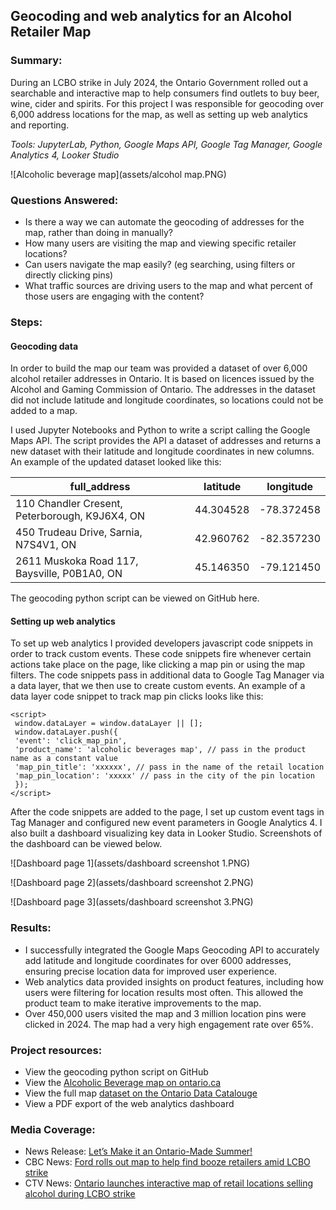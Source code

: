 ## Geocoding and web analytics for an Alcohol Retailer Map

### Summary:

During an LCBO strike in July 2024, the Ontario Government rolled out a searchable and interactive map to help consumers find outlets to buy beer, wine, cider and spirits. For this project I was responsible for geocoding over 6,000 address locations for the map, as well as setting up web analytics and reporting.

_Tools: JupyterLab, Python, Google Maps API, Google Tag Manager, Google Analytics 4, Looker Studio_

![Alcoholic beverage map](assets/alcohol map.PNG)

### Questions Answered:

- Is there a way we can automate the geocoding of addresses for the map, rather than doing in manually?
- How many users are visiting the map and viewing specific retailer locations?
- Can users navigate the map easily? (eg searching, using filters or directly clicking pins)
- What traffic sources are driving users to the map and what percent of those users are engaging with the content?

### Steps:

#### Geocoding data
In order to build the map our team was provided a dataset of over 6,000 alcohol retailer addresses in Ontario. It is based on licences issued by the Alcohol and Gaming Commission of Ontario. The addresses in the dataset did not include latitude and longitude coordinates, so locations could not be added to a map. 

I used Jupyter Notebooks and Python to write a script calling the Google Maps API. The script provides the API a dataset of addresses and returns a new dataset with their latitude and longitude coordinates in new columns. An example of the updated dataset looked like this:

| full_address | latitude | longitude |
| -------- | ------- | ------- |
| 110 Chandler Cresent, Peterborough, K9J6X4, ON | 44.304528 | -78.372458 |
| 450 Trudeau Drive, Sarnia, N7S4V1, ON | 42.960762 | -82.357230 |
| 2611 Muskoka Road 117, Baysville, P0B1A0, ON | 45.146350 | -79.121450 |

The geocoding python script can be viewed on GitHub here.

#### Setting up web analytics
To set up web analytics I provided developers javascript code snippets in order to track custom events. These code snippets fire whenever certain actions take place on the page, like clicking a map pin or using the map filters. The code snippets pass in additional data to Google Tag Manager via a data layer, that we then use to create custom events. An example of a data layer code snippet to track map pin clicks looks like this:

```
<script>
 window.dataLayer = window.dataLayer || [];
 window.dataLayer.push({
 'event': 'click_map_pin',
 'product_name': 'alcoholic beverages map', // pass in the product name as a constant value
 'map_pin_title': 'xxxxxx', // pass in the name of the retail location
 'map_pin_location': 'xxxxx' // pass in the city of the pin location
 });
</script>
```

After the code snippets are added to the page, I set up custom event tags in Tag Manager and configured new event parameters in Google Analytics 4. I also built a dashboard visualizing key data in Looker Studio. Screenshots of the dashboard can be viewed below.

![Dashboard page 1](assets/dashboard screenshot 1.PNG)

![Dashboard page 2](assets/dashboard screenshot 2.PNG)

![Dashboard page 3](assets/dashboard screenshot 3.PNG)

### Results:

- I successfully integrated the Google Maps Geocoding API to accurately add latitude and longitude coordinates for over 6000 addresses, ensuring precise location data for improved user experience.
- Web analytics data provided insights on product features, including how users were filtering for location results most often. This allowed the product team to make iterative improvements to the map.
- Over 450,000 users visited the map and 3 million location pins were clicked in 2024. The map had a very high engagement rate over 65%.

### Project resources:

- View the geocoding python script on GitHub
- View the [Alcoholic Beverage map on ontario.ca](https://www.ontario.ca/page/where-buy-alcoholic-beverages)
- View the full map [dataset on the Ontario Data Catalouge](https://data.ontario.ca/dataset/alcohol-sales-in-retail-stores)
- View a PDF export of the web analytics dashboard

### Media Coverage:

- News Release: [Let’s Make it an Ontario-Made Summer!](https://news.ontario.ca/en/release/1004813/lets-make-it-an-ontario-made-summer)
- CBC News: [Ford rolls out map to help find booze retailers amid LCBO strike](https://www.cbc.ca/news/canada/toronto/online-map-alcohol-sales-ontario-lcbo-strike-1.7257144)
- CTV News: [Ontario launches interactive map of retail locations selling alcohol during LCBO strike](https://toronto.ctvnews.ca/ontario-launches-interactive-map-of-retail-locations-selling-alcohol-during-lcbo-strike-1.6955317)
